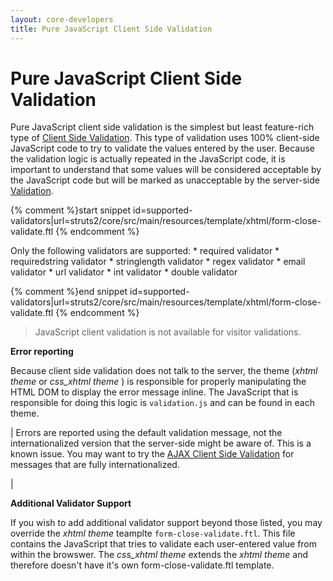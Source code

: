 ```yaml
---
layout: core-developers
title: Pure JavaScript Client Side Validation
---
```


# Pure JavaScript Client Side Validation

Pure JavaScript client side validation is the simplest but least feature\-rich type of [Client Side Validation](client-side-validation.html). 
This type of validation uses 100% client\-side JavaScript code to try to validate the values entered by the user. 
Because the validation logic is actually repeated in the JavaScript code, it is important to understand that 
some values will be considered acceptable by the JavaScript code but will be marked as unacceptable by the server\-side [Validation](validation.html).


{% comment %}start snippet id=supported-validators|url=struts2/core/src/main/resources/template/xhtml/form-close-validate.ftl {% endcomment %}
<p>Only the following validators are supported:
* required validator
* requiredstring validator
* stringlength validator
* regex validator
* email validator
* url validator
* int validator
* double validator
</p>
{% comment %}end snippet id=supported-validators|url=struts2/core/src/main/resources/template/xhtml/form-close-validate.ftl {% endcomment %}


> 

> 

> JavaScript client validation is not available for visitor validations\.

> 

__Error reporting__

Because client side validation does not talk to the server, the theme (_xhtml theme_  or _css\_xhtml theme_ ) is responsible for properly manipulating the HTML DOM to display the error message inline\. The JavaScript that is responsible for doing this logic is `validation.js` and can be found in each theme\.



| Errors are reported using the default validation message, not the internationalized version that the server\-side might be aware of\. This is a known issue\. You may want to try the [AJAX Client Side Validation](ajax-client-side-validation.html) for messages that are fully internationalized\.

| 

__Additional Validator Support__

If you wish to add additional validator support beyond those listed, you may override the _xhtml theme_  teamplte `form-close-validate.ftl`\. This file contains the JavaScript that tries to validate each user\-entered value from within the browswer\. The _css\_xhtml theme_  extends the _xhtml theme_  and therefore doesn't have it's own form\-close\-validate\.ftl template\.
